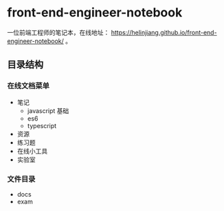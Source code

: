 # front-end-engineer-notebook

一位前端工程师的笔记本，在线地址： https://helinjiang.github.io/front-end-engineer-notebook/ 。

## 目录结构

### 在线文档菜单
- 笔记
  - javascript 基础
  - es6
  - typescript
- 资源
- 练习题
- 在线小工具
- 实验室

### 文件目录

- docs
- exam
